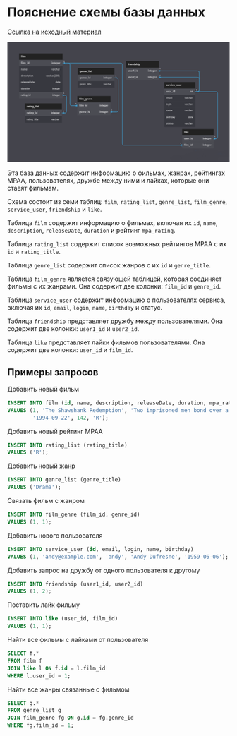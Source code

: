 # Пояснение схемы базы данных

[Ссылка на исходный материал](https://dbdiagram.io/d/644260896b31947051f90e2b)

![db_map](src/main/resources/db_map.png)

Эта база данных содержит информацию о фильмах, жанрах, рейтингах MPAA, пользователях, дружбе
между ними и лайках, которые они ставят фильмам.

Схема состоит из семи таблиц: `film`, `rating_list`, `genre_list`, `film_genre`, `service_user`,
`friendship` и `like`.

Таблица `film` содержит информацию о фильмах, включая
их `id`, `name`, `description`, `releaseDate`, `duration` и рейтинг `mpa_rating`.

Таблица `rating_list` содержит список возможных рейтингов MPAA с их `id` и `rating_title`.

Таблица `genre_list` содержит список жанров с их `id` и `genre_title`.

Таблица `film_genre` является связующей таблицей, которая соединяет фильмы с их жанрами. Она
содержит две колонки: `film_id` и `genre_id`.

Таблица `service_user` содержит информацию о пользователях сервиса, включая
их `id`, `email`, `login`, `name`, `birthday` и статус.

Таблица `friendship` представляет дружбу между пользователями. Она содержит две колонки: `user1_id`
и `user2_id`.

Таблица `like` представляет лайки фильмов пользователями. Она содержит две колонки: `user_id`
и `film_id`.

## Примеры запросов

Добавить новый фильм
```sql
INSERT INTO film (id, name, description, releaseDate, duration, mpa_rating)
VALUES (1, 'The Shawshank Redemption', 'Two imprisoned men bond over a number of years...',
        '1994-09-22', 142, 'R');
```
Добавить новый рейтинг MPAA
```sql
INSERT INTO rating_list (rating_title)
VALUES ('R');
```
Добавить новый жанр
```sql
INSERT INTO genre_list (genre_title)
VALUES ('Drama');
```
Связать фильм с жанром
```sql
INSERT INTO film_genre (film_id, genre_id)
VALUES (1, 1);
```
Добавить нового пользователя
```sql
INSERT INTO service_user (id, email, login, name, birthday)
VALUES (1, 'andy@example.com', 'andy', 'Andy Dufresne', '1959-06-06');
```
Добавить запрос на дружбу от одного пользователя к другому
```sql
INSERT INTO friendship (user1_id, user2_id)
VALUES (1, 2);
```
Поставить лайк фильму
```sql
INSERT INTO like (user_id, film_id)
VALUES (1, 1);
```
Найти все фильмы с лайками от пользователя
```sql
SELECT f.*
FROM film f
JOIN like l ON f.id = l.film_id
WHERE l.user_id = 1;
```
Найти все жанры связанные с фильмом
```sql
SELECT g.*
FROM genre_list g
JOIN film_genre fg ON g.id = fg.genre_id
WHERE fg.film_id = 1;
```
